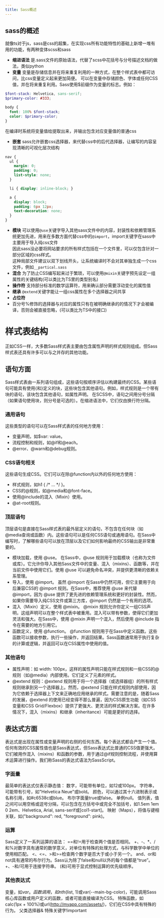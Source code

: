 ```yaml
---
title: Sass概述
---
```


## sass的概述
就像ts对于js，sass是css的超集，在实现css所有功能特性的基础上新增一堆有用的功能，有两种变体scss和sass
- **缩进语法** 是.sass文件的原始语法，代替了scss中花括号与分号描述文档的做法，类似python
- **变量**
  变量是存储信息并在将来重复利用的一种方式，在整个样式表中都可访问，比css变量定义起来更加简便。 可以在变量中存储颜色、字体或任何CSS值，并在将来重复利用。Sass使用$前缀作为变量的标志。例如：  
```scss
$font-stack: Helvetica, sans-serif;
$primary-color: #333;

body {
  font: 100% $font-stack;
  color: $primary-color;
}
```
在编译时系统将变量值给提取出来，并输出包含对应变量值的普通css
- **嵌套**
  sass允许嵌套css选择器，来代替css中的后代选择器，让编写的内容呈现清晰的可视化层次结构
```scss
nav {
  ul {
    margin: 0;
    padding: 0;
    list-style: none;
  }

  li { display: inline-block; }

  a {
    display: block;
    padding: 6px 12px;
    text-decoration: none;
  }
}
```
- **模块**
  可以使用`@use`关键字导入其他sass文件中的内容，封装性和依赖管理系统更加先进，用来在多数方面代替css中的`@import`，import关键字在sass中主要用于导入纯css文件  
  因此sass没必要将网站要求的所有样式包括在一个文件里，可以仅包含针对一部分区域的css样式。  
  这种局部文件建议以双下划线开头，让系统编译时不会对其单独生成一个css文件，例如`__partical.sass`
- **混合**
  为了防止CSS编写起来过于繁琐，可以使用`@mixin`关键字预先设定一组属性的关键结构(可以类比为TS里的类型别名)
- **操作符**
  支持部分标准的数学运算符，用来确认部分需要浮动变化的属性值
- **继承**
  `@extend`关键字能让一组css属性在多个选择器之间共享
- **占位符**
- 百分号%修饰的选择器与对应的属性只有在被明确继承的的情况下才会被编译，否则会被直接忽略，(可以类比为TS中的接口)

# 样式表结构
正如CSS一样，大多数Sass样式表主要由包含属性声明的样式规则组成。但Sass样式表还具有许多可以与之并存的其他功能。
## 语句方面
Sass样式表由一系列语句组成，这些语句按顺序评估以构建最终的CSS。某些语句可能具有使用{和}定义的块，这些块包含其他语句。例如，样式规则是一个带有块的语句，该块包含其他语句，如属性声明。
在SCSS中，语句之间用分号分隔（如果语句使用块，则分号是可选的）。在缩进语法中，它们仅由换行符分隔。
### 通用语句
这些类型的语句可以在Sass样式表的任何地方使用：
- 变量声明，如$var: value。
- 流程控制和规则，如@if和@each。
- @error、@warn和@debug规则。
### CSS语句相关
这些语句生成CSS。它们可以在除@function内以外的任何地方使用：
- 样式规则，如h1 { /* ... */ }。
- CSS的@规则，如@media和@font-face。
- 使用@include的混入（Mixin）使用。
- @at-root规则。
### 顶层语句
顶层语句是直接在Sass样式表的最外层定义的语句，不包含在任何块（如@media查询或函数）内。这些语句可以是任何CSS语句或通用语句。在Sass中编写时，了解哪些语句可以放在顶层以及它们如何影响最终的CSS输出是非常重要的。
- 模块加载，使用 @use。
在Sass中，@use 规则用于加载模块（也称为文件或库）。它允许你导入其他Sass文件中的变量、混入（mixins）、函数等，并在当前文件中使用它们。使用 @use 可以避免命名冲突，并提供更清晰的依赖关系管理。
- 导入，使用 @import。
虽然 @import 在Sass中仍然可用，但它主要用于向后兼容CSS的 @import 规则。在Sass中，推荐使用 @use 来代替 @import，因为 @use 提供了更先进的依赖管理系统和更好的封装性。然而，如果你需要导入纯CSS文件或第三方库，@import 仍然是一个有用的选项。
- 混入（Mixin）定义，使用 @mixin。
@mixin 规则允许你定义一组CSS声明，这组声明可以在整个样式表中被重用。混入可以带有参数，使得它们更加灵活和强大。在Sass中，使用 @mixin 声明一个混入，然后使用 @include 指令在需要的地方引用它。
- 函数定义，使用 @function。
@function 规则用于在Sass中定义函数。这些函数可以接收参数，执行一些操作，并返回结果。Sass函数通常用于执行复杂的计算或逻辑，并返回可以在CSS属性中使用的值。
### 其他语句
- 属性声明：如 width: 100px，这样的属性声明只能在样式规则和一些CSS的@规则（如@media）内部使用。它们定义了元素的样式。
- @extend 规则：@extend 规则用于将一个选择器（或选择器组）的所有样式规则继承到另一个选择器上。然而，@extend 只能在样式规则内部使用，因为它依赖于选择器上下文来正确地应用继承的样式。需要注意的是，随着Sass的发展，@extend 的使用已经变得不那么普遍，因为CSS原生功能（如CSS变量和CSS Grid/Flexbox）提供了更强大、更灵活的样式解决方案。在许多情况下，混入（mixins）和继承（inheritance）可能是更好的选择。

## 表达式方面
表达式是出现在属性或变量声明的右侧的任何东西。每个表达式都会产生一个值。任何有效的CSS属性值也是Sass表达式，但Sass表达式比普通的CSS值更强大。它们被用作混入（mixins）和函数的参数，用于通过@if规则控制流程，并使用算术运算进行操作。我们称Sass的表达式语法为SassScript。
### 字面量
最简单的表达式仅表示静态值：
数字，可能带有单位，如12或100px。
字符串，可能带有引号，如"Helvetica Neue"或bold。
颜色，可以通过其十六进制表示或名称引用，如#c6538c或blue。
布尔字面量true或false。
单例null。
值列表，值之间可以用空格或逗号分隔，可以包含在方括号中或完全不加括号，如1.5em 1em 0 2em、Helvetica, Arial, sans-serif或[col1-start]。
映射（Maps），将值与键相关联，如("background": red, "foreground": pink)。
### 运算
Sass定义了一系列运算的语法：
==和!=用于检查两个值是否相同。
+、-、*、/和%对数字具有通常的数学意义，对单位有特殊的处理方式，与科学数学中单位的使用相匹配。
<、<=、>和>=检查两个数字是否大于或小于另一个。
and、or和not具有通常的布尔行为。Sass认为除了false和null以外的每个值都是“true”。
+、-和/可用于连接字符串。
(和)可用于显式控制运算的优先级顺序。
### 其他表达式
变量，如$var。
函数调用，如nth($list, 1)或var(--main-bg-color)，可能调用Sass核心库函数或用户定义的函数，或者可能直接编译为CSS。
特殊函数，如calc(1px + 100%)或url(http://myapp.com/assets/)，它们在CSS中具有特殊的行为。
父类选择器&
特殊关键字!important
